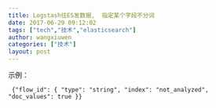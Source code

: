 ```yaml
---
title: Logstash往ES发数据,  指定某个字段不分词
date: 2017-06-29 09:12:02
tags: ["tech","技术","elasticsearch"]
author: wangxiuwen
categories: ["技术"]
layout: post
---
```


示例：

	 {"flow_id": { "type": "string", "index": "not_analyzed", "doc_values": true }}